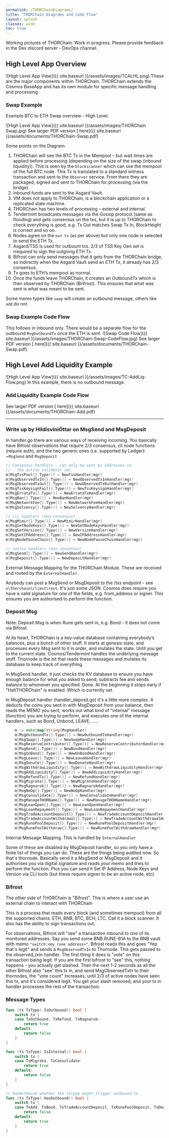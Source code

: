 ```yaml
---
permalink: /THORChainDiagrams/
title: "THORChain Diagrams and Code Flow"
layout: splash
classes: wide
toc: true
---
```


Working pictures of THORChain. Work in progress. Please provide feedback in the Dev discord server - DevOps channel.

## High Level App Overview

![High Level App View]({{ site.baseurl }}/assets/images/TCALHL.png)
These are the major components within THORChain.
THORChain extends the Cosmos BaseApp and has its own module for specific message handling and processing.

### Swap Example

Example BTC to ETH Swap overview - High Level.

![High Level App View]({{ site.baseurl }}/assets/images/THORChain Swap.jpg)
See larger PDF version [ here]({{ site.baseurl }}/assets/documents/THORChain-Swap.pdf)

Some points on the Diagram:

1. THORChain will see the BTC Tx in the Mempool – but wait times are applied before processing (depending on the size of the swap (inbound liquidity)). This is seen by the `blockscanner` which can see the mempool of the full BTC node. This Tx is translated to a standard witness transaction and sent to the `Observer` service. From there they are packaged, signed and sent to THORChain for processing (via the bridge).
1. Inbound funds are sent to the Asgard Vault.
1. VM does not apply to THORChain, is a blockchain application or a replicated state machine.
1. THORChain has two levels of processing – external and internal.
1. Tendermint broadcasts messages via the Gossip protocol (same as flooding) and gets consensus on the txs, but it is up to THORChain to check everything is good, e.g. Tx Out matches Swap Tx In, BlockHeight is correct and so on.
1. Nodes agree on the `out tx` (as per above) but only one node is selected to send the ETH Tx.
1. Asgard/TSS is used for outbount txs. 2/3 of TSS Key Gen set is rrequired to sign the outgoing ETH Tx.
1. Bifrost can only send messages that it gets from the THORChain bridge, so indirectly when the Asgard Vault send an ETH Tx, it already has 2/3 consensus.
1. Tx goes to ETH’s mempool as normal.
1. Once the funds leave THORChain, it creates an OutboundTx which is then observed by THORChain (Brifrost). This ensures that what was sent is what was meant to be sent.

Some memo types like `swap` will create an outbound message, others like `add` do not.

### Swap Example Code Flow

This follows in inbound only. There would be a separate flow for the outbound `MsgOutboundTx` once the ETH is sent.
![Swap Code Flow]({{ site.baseurl }}/assets/images/THORChain-Swap-CodeFlow.jpg)
See larger PDF version [ here]({{ site.baseurl }}/assets/documents/THORChain-Swap.pdf)

## High Level Add Liquidity Example

![High Level App View]({{ site.baseurl }}/assets/images/TC-AddLiq-Flow.png)
In this example, there is no outbound message.

### Add Liquidity Example Code Flow

See larger PDF version [ here]({{ site.baseurl }}/assets/documents/THORChain-Add.pdf)

---

### Write up by HildisvíniÓttar on MsgSend and MsgDeposit

In handler.go there are various ways of receiving incoming. You basically have Bifrost observations that require 2/3 consensus, cli node functions (require auth), and the two generic ones (i.e. supported by Ledger): ~`MsgSend` and `MsgDeposit`

```go
// Consensus handlers - can only be sent by addresses in
//   the active validator set.
m[MsgTssPool{}.Type()] = NewTssHandler(mgr)
m[MsgObservedTxIn{}.Type()] = NewObservedTxInHandler(mgr)
m[MsgObservedTxOut{}.Type()] = NewObservedTxOutHandler(mgr)
m[MsgTssKeysignFail{}.Type()] = NewTssKeysignHandler(mgr)
m[MsgErrataTx{}.Type()] = NewErrataTxHandler(mgr)
m[MsgBan{}.Type()] = NewBanHandler(mgr)
m[MsgNetworkFee{}.Type()] = NewNetworkFeeHandler(mgr)
m[MsgSolvency{}.Type()] = NewSolvencyHandler(mgr)

// cli handlers (non-consensus)
m[MsgMimir{}.Type()] = NewMimirHandler(mgr)
m[MsgSetNodeKeys{}.Type()] = NewSetNodeKeysHandler(mgr)
m[MsgSetVersion{}.Type()] = NewVersionHandler(mgr)
m[MsgSetIPAddress{}.Type()] = NewIPAddressHandler(mgr)
m[MsgNodePauseChain{}.Type()] = NewNodePauseChainHandler(mgr)

// native handlers (non-consensus)
m[MsgSend{}.Type()] = NewSendHandler(mgr)
m[MsgDeposit{}.Type()] = NewDepositHandler(mgr)
```

External Message Mapping for the THORChain Module. These are received and routed by the `ExternalHandler`.

Anybody can post a MsgSend or MsgDeposit to the /txs endpoint - see `x\thorchain\client\rest`. It's just some JSON. Cosmos does require you have a valid signature for one of the fields, e.g. from_address or signer. This ensures you are authorised to perform the function.

### Deposit Msg

Note: Deposit Msg is when Rune gets sent in, e.g. Bond - it does not come via Bifrost.

At its heart, THORChain is a key-value database containing everybody’s balances, plus a bunch of other stuff. It starts at genesis state, and processes every Msg sent to it in order, and mutates the state. Until you get to the current state. Cosmos/Tendermint handles the underlying message stuff. Thornode is the bit that reads these messages and mutates its database to keep track of everything.

In MsgSend handler, it just checks the KV database to ensure you have enough balance for what you asked to send, subtracts fee and sends balance to whomever you specified. Done. At the beginning it stops early if "HaltTHORChain" is enabled. Which is currently set.

In MsgDeposit handler (handler_deposit.go) it's a little more complex. It deducts the coins you sent in with MsgDeposit from your balance, then reads the MEMO you sent, works out what kind of "internal" message (function) you are trying to perform, and executes one of the internal handlers, such as Bond, Unbond, LEAVE, .....

```go
	m := make(map[string]MsgHandler)
	m[MsgOutboundTx{}.Type()] = NewOutboundTxHandler(mgr)
	m[MsgSwap{}.Type()] = NewSwapHandler(mgr)
	m[MsgReserveContributor{}.Type()] = NewReserveContributorHandler(mgr)
	m[MsgBond{}.Type()] = NewBondHandler(mgr)
	m[MsgUnBond{}.Type()] = NewUnBondHandler(mgr)
	m[MsgLeave{}.Type()] = NewLeaveHandler(mgr)
	m[MsgDonate{}.Type()] = NewDonateHandler(mgr)
	m[MsgWithdrawLiquidity{}.Type()] = NewWithdrawLiquidityHandler(mgr)
	m[MsgAddLiquidity{}.Type()] = NewAddLiquidityHandler(mgr)
	m[MsgRefundTx{}.Type()] = NewRefundHandler(mgr)
	m[MsgMigrate{}.Type()] = NewMigrateHandler(mgr)
	m[MsgRagnarok{}.Type()] = NewRagnarokHandler(mgr)
	m[MsgNoOp{}.Type()] = NewNoOpHandler(mgr)
	m[MsgConsolidate{}.Type()] = NewConsolidateHandler(mgr)
	m[MsgManageTHORName{}.Type()] = NewManageTHORNameHandler(mgr)
	m[MsgLoanOpen{}.Type()] = NewLoanOpenHandler(mgr)
	m[MsgLoanRepayment{}.Type()] = NewLoanRepaymentHandler(mgr)
	m[MsgTradeAccountDeposit{}.Type()] = NewTradeAccountDepositHandler(mgr)
	m[MsgTradeAccountWithdrawal{}.Type()] = NewTradeAccountWithdrawalHandler(mgr)
	m[MsgRunePoolDeposit{}.Type()] = NewRunePoolDepositHandler(mgr)
	m[MsgRunePoolWithdraw{}.Type()] = NewRunePoolWithdrawHandler(mgr)
```

Internal Message Mapping. This is handled by `InternalHandler`

Some of these are disabled by MsgDeposit handler, so you only have a finite list of things you can do. These are the things being audited now.
So that's thornode. Basically send it a MsgSend or MsgDeposit and it authorises you via digital signature and reads your memo and tries to perform the function. Plus you can send it Set IP Address, Node Keys and Version via CLI tools (but these require signer to be an active node, etc).

### Bifrost

The other side of THORChain is "Bifrost". This is where a user use an external chain to interact with THORChain

This is a process that reads every block (and sometimes mempool) from all the supported chains: ETH, BNB, BTC, BCH, LTC. Call it a block scanner. It also has the ability to sign transactions out.

For observations, Bifrost will "see" a transaction inbound to one of its monitored addresses. Say you send some BNB.RUNE-B1A to the BNB vault with memo `"switch:<my rune address>"`. Bifrost reads this and goes "Yep that's legit" and sends a `MsgObservedTxIn` to Thornode. This gets passed to the observed_txin handler. The first thing it does is "vote" on this transaction being legit. If you are the first bifrost to "see" this, nothing happens - you actually get slashed. Then the next 1-2 seconds as all the other Bifrost also "see" this tx in, and send MsgObservedTxIn to their thornodes, the "vote count" increases, until 2/3 of active nodes have seen this tx, and it's considered legit. You get your slash removed, and your tx in handler processes the rest of the transaction.

### Message Types

```go
func (tx TxType) IsOutbound() bool {
	switch tx {
	case TxOutbound, TxRefund, TxRagnarok:
		return true
	default:
		return false
	}
}

func (tx TxType) IsInternal() bool {
	switch tx {
	case TxMigrate, TxConsolidate:
		return true
	default:
		return false
	}
}

// HasOutbound whether the txtype might trigger outbound tx
func (tx TxType) HasOutbound() bool {
	switch tx {
	case TxAdd, TxBond, TxTradeAccountDeposit, TxRunePoolDeposit, TxDonate, TxReserve, TxMigrate, TxRagnarok:
		return false
	default:
		return true
	}
}
```
